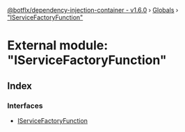 [@botflx/dependency-injection-container - v1.6.0](../README.md) › [Globals](../globals.md) › ["IServiceFactoryFunction"](_iservicefactoryfunction_.md)

# External module: "IServiceFactoryFunction"

## Index

### Interfaces

* [IServiceFactoryFunction](../interfaces/_iservicefactoryfunction_.iservicefactoryfunction.md)
